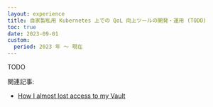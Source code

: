 ```yaml
---
layout: experience
title: 自家製私用 Kubernetes 上での QoL 向上ツールの開発・運用 (TODO)
toc: true
date: 2023-09-01
custom:
  period: 2023 年 〜 現在
---
```


TODO

関連記事:

- [How I almost lost access to my Vault](https://stealthmate.github.io/blog/2025/04/20/how-i-almost-lost-access-to-my-vault.html)
